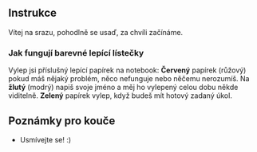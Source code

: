 ## Instrukce
Vítej na srazu, pohodlně se usaď, za chvíli začínáme.

### Jak fungují barevné lepící lístečky
Vylep jsi příslušný lepící papírek na notebook: **Červený** papírek (růžový) pokud máš nějaký problém, něco nefunguje nebo něčemu nerozumíš. Na **žlutý** (modrý) napiš svoje jméno a měj ho vylepený celou dobu někde viditelně. **Zelený** papírek vylep, když budeš mít hotový zadaný úkol.

## Poznámky pro kouče
* Usmívejte se! :)
